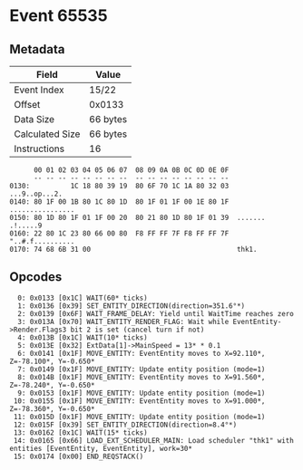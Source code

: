 # Event 65535

## Metadata

| Field           | Value    |
|-----------------|----------|
| Event Index     | 15/22    |
| Offset          | 0x0133   |
| Data Size       | 66 bytes |
| Calculated Size | 66 bytes |
| Instructions    | 16       |

```
      00 01 02 03 04 05 06 07  08 09 0A 0B 0C 0D 0E 0F
      -- -- -- -- -- -- -- --  -- -- -- -- -- -- -- --
0130:          1C 18 80 39 19  80 6F 70 1C 1A 80 32 03     ...9..op...2.
0140: 80 1F 00 1B 80 1C 80 1D  80 1F 01 1F 00 1E 80 1F  ................
0150: 80 1D 80 1F 01 1F 00 20  80 21 80 1D 80 1F 01 39  ....... .!.....9
0160: 22 80 1C 23 80 66 00 80  F8 FF FF 7F F8 FF FF 7F  "..#.f..........
0170: 74 68 6B 31 00                                    thk1.           
```

## Opcodes

```
  0: 0x0133 [0x1C] WAIT(60* ticks)
  1: 0x0136 [0x39] SET_ENTITY_DIRECTION(direction=351.6°*)
  2: 0x0139 [0x6F] WAIT_FRAME_DELAY: Yield until WaitTime reaches zero
  3: 0x013A [0x70] WAIT_ENTITY_RENDER_FLAG: Wait while EventEntity->Render.Flags3 bit 2 is set (cancel turn if not)
  4: 0x013B [0x1C] WAIT(10* ticks)
  5: 0x013E [0x32] ExtData[1]->MainSpeed = 13* * 0.1
  6: 0x0141 [0x1F] MOVE_ENTITY: EventEntity moves to X=92.110*, Z=-78.100*, Y=-0.650*
  7: 0x0149 [0x1F] MOVE_ENTITY: Update entity position (mode=1)
  8: 0x014B [0x1F] MOVE_ENTITY: EventEntity moves to X=91.560*, Z=-78.240*, Y=-0.650*
  9: 0x0153 [0x1F] MOVE_ENTITY: Update entity position (mode=1)
 10: 0x0155 [0x1F] MOVE_ENTITY: EventEntity moves to X=91.000*, Z=-78.360*, Y=-0.650*
 11: 0x015D [0x1F] MOVE_ENTITY: Update entity position (mode=1)
 12: 0x015F [0x39] SET_ENTITY_DIRECTION(direction=8.4°*)
 13: 0x0162 [0x1C] WAIT(15* ticks)
 14: 0x0165 [0x66] LOAD_EXT_SCHEDULER_MAIN: Load scheduler "thk1" with entities [EventEntity, EventEntity], work=30*
 15: 0x0174 [0x00] END_REQSTACK()
```
